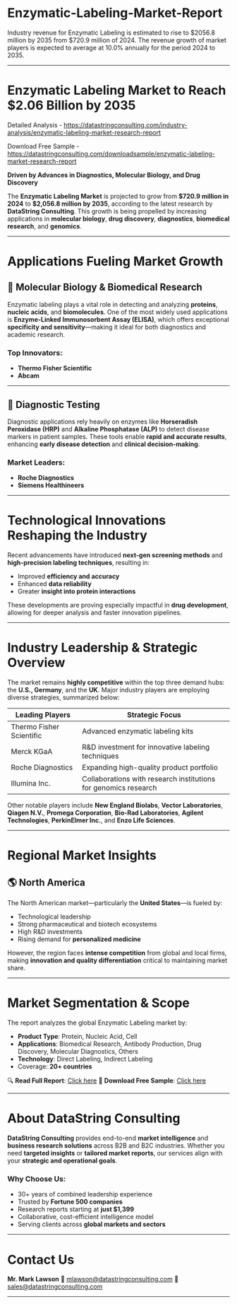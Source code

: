 # Enzymatic-Labeling-Market-Report

Industry revenue for Enzymatic Labeling is estimated to rise to $2056.8 million by 2035 from $720.9 million of 2024. The revenue growth of market players is expected to average at 10.0% annually for the period 2024 to 2035.

---

# Enzymatic Labeling Market to Reach \$2.06 Billion by 2035

Detailed Analysis - https://datastringconsulting.com/industry-analysis/enzymatic-labeling-market-research-report

Download Free Sample - https://datastringconsulting.com/downloadsample/enzymatic-labeling-market-research-report

**Driven by Advances in Diagnostics, Molecular Biology, and Drug Discovery**

The **Enzymatic Labeling Market** is projected to grow from **\$720.9 million in 2024** to **\$2,056.8 million by 2035**, according to the latest research by **DataString Consulting**. This growth is being propelled by increasing applications in **molecular biology**, **drug discovery**, **diagnostics**, **biomedical research**, and **genomics**.

---

# Applications Fueling Market Growth

## 🔬 Molecular Biology & Biomedical Research

Enzymatic labeling plays a vital role in detecting and analyzing **proteins**, **nucleic acids**, and **biomolecules**. One of the most widely used applications is **Enzyme-Linked Immunosorbent Assay (ELISA)**, which offers exceptional **specificity and sensitivity**—making it ideal for both diagnostics and academic research.

### Top Innovators:

* **Thermo Fisher Scientific**
* **Abcam**

---

## 🧪 Diagnostic Testing

Diagnostic applications rely heavily on enzymes like **Horseradish Peroxidase (HRP)** and **Alkaline Phosphatase (ALP)** to detect disease markers in patient samples. These tools enable **rapid and accurate results**, enhancing **early disease detection** and **clinical decision-making**.

### Market Leaders:

* **Roche Diagnostics**
* **Siemens Healthineers**

---

# Technological Innovations Reshaping the Industry

Recent advancements have introduced **next-gen screening methods** and **high-precision labeling techniques**, resulting in:

* Improved **efficiency and accuracy**
* Enhanced **data reliability**
* Greater **insight into protein interactions**

These developments are proving especially impactful in **drug development**, allowing for deeper analysis and faster innovation pipelines.

---

# Industry Leadership & Strategic Overview

The market remains **highly competitive** within the top three demand hubs: the **U.S., Germany**, and the **UK**. Major industry players are employing diverse strategies, summarized below:

| **Leading Players**      | **Strategic Focus**                                             |
| ------------------------ | --------------------------------------------------------------- |
| Thermo Fisher Scientific | Advanced enzymatic labeling kits                                |
| Merck KGaA               | R\&D investment for innovative labeling techniques              |
| Roche Diagnostics        | Expanding high-quality product portfolio                        |
| Illumina Inc.            | Collaborations with research institutions for genomics research |

Other notable players include **New England Biolabs**, **Vector Laboratories**, **Qiagen N.V.**, **Promega Corporation**, **Bio-Rad Laboratories**, **Agilent Technologies**, **PerkinElmer Inc.**, and **Enzo Life Sciences**.

---

# Regional Market Insights

## 🌎 North America

The North American market—particularly the **United States**—is fueled by:

* Technological leadership
* Strong pharmaceutical and biotech ecosystems
* High R\&D investments
* Rising demand for **personalized medicine**

However, the region faces **intense competition** from global and local firms, making **innovation and quality differentiation** critical to maintaining market share.

---

# Market Segmentation & Scope

The report analyzes the global Enzymatic Labeling market by:

* **Product Type**: Protein, Nucleic Acid, Cell
* **Applications**: Biomedical Research, Antibody Production, Drug Discovery, Molecular Diagnostics, Others
* **Technology**: Direct Labeling, Indirect Labeling
* Coverage: **20+ countries**

🔍 **Read Full Report**: [Click here](https://datastringconsulting.com/industry-analysis/enzymatic-labeling-market-research-report)
📄 **Download Free Sample**: [Click here](https://datastringconsulting.com/downloadsample/enzymatic-labeling-market-research-report)

---

# About DataString Consulting

**DataString Consulting** provides end-to-end **market intelligence** and **business research solutions** across B2B and B2C industries. Whether you need **targeted insights** or **tailored market reports**, our services align with your **strategic and operational goals**.

### Why Choose Us:

* 30+ years of combined leadership experience
* Trusted by **Fortune 500 companies**
* Research reports starting at **just \$1,399**
* Collaborative, cost-efficient intelligence model
* Serving clients across **global markets and sectors**

---

# Contact Us

**Mr. Mark Lawson**
📧 [mlawson@datastringconsulting.com](mailto:mlawson@datastringconsulting.com)
📧 [sales@datastringconsulting.com](mailto:sales@datastringconsulting.com)

---

